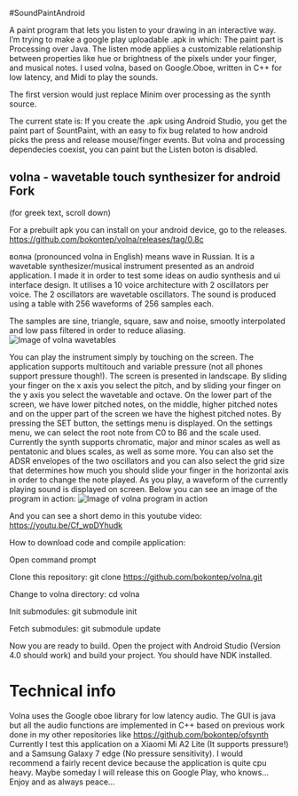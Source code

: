 #SoundPaintAndroid

A paint program that lets you listen to your drawing in an interactive way. 
I’m trying to make a google play uploadable .apk in which:
The paint part is Processing over Java. 
The listen mode applies a customizable relationship between properties like hue or brightness of the pixels under your finger, and musical notes.
I used volna, based on Google.Oboe, written in C++ for low latency, and Midi to play the sounds.

The first version would just replace Minim over processing as the synth source.

The current state is: If you create the .apk using Android Studio, you get the paint part of SountPaint, with an easy to fix bug related to how android picks the press and release mouse/finger events.
But volna and processing dependecies coexist, you can paint but the Listen boton is disabled.


## volna - wavetable touch synthesizer for android Fork

(for greek text, scroll down)

For a prebuilt apk you can install on your android device, go to the releases.
https://github.com/bokontep/volna/releases/tag/0.8c

волна (pronounced volna in English) means wave in Russian. It is a wavetable synthesizer/musical instrument presented as an android application. I made it in order to test some ideas on audio synthesis and ui interface design.
It utilises a 10 voice architecture with 2 oscillators per voice. The 2 oscillators are wavetable oscillators. The sound is produced using a table with 256 waveforms of 256 samples each.

The samples are sine, triangle, square, saw and noise, smootly interpolated and low pass filtered in order to reduce aliasing.
![Image of volna wavetables](./images/volnawavetable.gif?raw=true)

You can play the instrument simply by touching on the screen. The application supports multitouch and variable pressure (not all phones support pressure though!). The screen is presented
in landscape. By sliding your finger on the x axis you select the pitch, and by sliding your finger on the y axis you select the wavetable and octave. On the lower part of the screen,
we have lower pitched notes, on the middle, higher pitched notes and on the upper part of the screen we have the highest pitched notes. By pressing the SET button, the settings menu is displayed.  On the settings menu, we can select the root note from C0 to B6 and the scale used.
Currently the synth supports chromatic, major and minor scales as well as pentatonic and blues scales, as well as some more. You can also set the ADSR envelopes of the two oscillators and you can also select
the grid size that determines how much you should slide your finger in the horizontal axis in order to change the note played.
As you play, a waveform of the currently playing sound is displayed on screen.
Below you can see an image of the program in action:
![Image of volna program in action](./images/volna0.8c.png?raw=true)

And you can see a short demo in this youtube video:
https://youtu.be/Cf_wpDYhudk

How to download code and compile application:

Open command prompt

Clone this repository: git clone https://github.com/bokontep/volna.git

Change to volna directory: cd volna

Init submodules: git submodule init

Fetch submodules: git submodule update

Now you are ready to build. Open the project with Android Studio (Version 4.0 should work) and build your project. You should have NDK installed.

# Technical info
Volna uses the Google oboe library for low latency audio. The GUI is java but all the audio functions are implemented in C++ based on previous work done in my other repositories like
https://github.com/bokontep/ofsynth
Currently I test this application on a Xiaomi Mi A2 Lite (It supports pressure!) and a Samsung Galaxy 7 edge (No pressure sensitivity). I would recommend a fairly recent device because the application is quite cpu heavy.
Maybe someday I will release this on Google Play, who knows...
Enjoy and as always peace...
